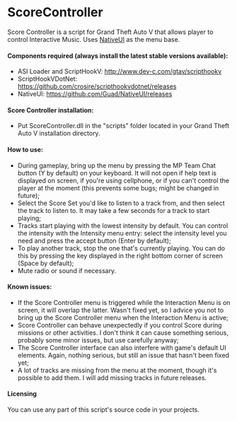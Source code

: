 # ScoreController

Score Controller is a script for Grand Theft Auto V that allows player to control Interactive Music. Uses [NativeUI](https://github.com/Guad/NativeUI) as the menu base.

#### Components required (always install the latest stable versions available):
- ASI Loader and ScriptHookV: http://www.dev-c.com/gtav/scripthookv
- ScriptHookVDotNet: https://github.com/crosire/scripthookvdotnet/releases
- NativeUI: https://github.com/Guad/NativeUI/releases

#### Score Controller installation:
- Put ScoreController.dll in the "scripts" folder located in your Grand Theft Auto V installation directory.

#### How to use:
- During gameplay, bring up the menu by pressing the MP Team Chat button (Y by default) on your keyboard. It will not open if help text is displayed on screen, if you're using cellphone, or if you can't control the player at the moment (this prevents some bugs; might be changed in future);
- Select the Score Set you'd like to listen to a track from, and then select the track to listen to. It may take a few seconds for a track to start playing;
- Tracks start playing with the lowest intensity by default. You can control the intensity with the Intensity menu entry: select the intensity level you need and press the accept button (Enter by default);
- To play another track, stop the one that's currently playing. You can do this by pressing the key displayed in the right bottom corner of screen (Space by default);
- Mute radio or sound if necessary.

#### Known issues:
- If the Score Controller menu is triggered while the Interaction Menu is on screen, it will overlap the latter. Wasn't fixed yet, so I advice you not to bring up the Score Controller menu when the Interaction Menu is active;
- Score Controller can behave unexpectedly if you control Score during missions or other activities. I don't think it can cause something serious, probably some minor issues, but use carefully anyway;
- The Score Controller interface can also interfere with game's default UI elements. Again, nothing serious, but still an issue that hasn't been fixed yet;
- A lot of tracks are missing from the menu at the moment, though it's possible to add them. I will add missing tracks in future releases.

#### Licensing
You can use any part of this script's source code in your projects.
